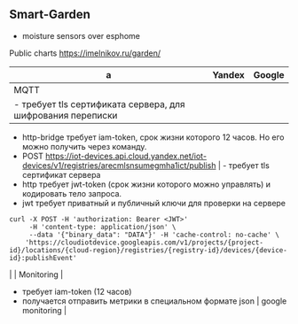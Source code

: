 ## Smart-Garden

- moisture sensors over esphome

Public charts https://imelnikov.ru/garden/

|   a  | Yandex | Google |
|------|--------|--------|
| MQTT 
| - требует tls сертификата сервера, для шифрования переписки
- http-bridge требует iam-token, срок жизни которого 12 часов. Но его можно получить через команду.
- POST https://iot-devices.api.cloud.yandex.net/iot-devices/v1/registries/arecmlsnsumegmha1ict/publish 
| - требует tls сертификат сервера
- http требует jwt-token (срок жизни которого можно управлять) и кодировать тело запроса.
- jwt требует приватный и публичный ключи для проверки на сервере
```
curl -X POST -H 'authorization: Bearer <JWT>' 
     -H 'content-type: application/json' \
     --data '{"binary_data": "DATA"}' -H 'cache-control: no-cache' \
    'https://cloudiotdevice.googleapis.com/v1/projects/{project-id}/locations/{cloud-region}/registries/{registry-id}/devices/{device-id}:publishEvent'
```
|
| Monitoring |
- требует iam-token (12 часов)
- получается отправить метрики в специальном формате json
|
google monitoring 
|
